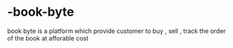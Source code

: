 # -book-byte
 book byte is a platform which provide customer to buy , sell , track the order of the book  at afforable cost
